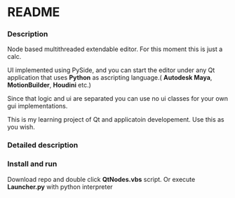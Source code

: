# README #

### Description ###

Node based multithreaded extendable editor. For this moment this is just a calc.

UI implemented using PySide, and you can start the editor under any Qt application that uses **Python** as ascripting language.( **Autodesk Maya**, **MotionBuilder**, **Houdini** etc.)

Since that logic and ui are separated you can use no ui classes for your own gui implementations.

This is my learning project of Qt and applicatoin developement. Use this as you wish.

### Detailed description ###



### Install and run ###

Download repo and double click **QtNodes.vbs** script. Or execute **Launcher.py** with python interpreter